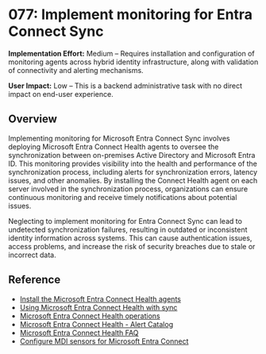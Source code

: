 # 077: Implement monitoring for Entra Connect Sync

**Implementation Effort:** Medium – Requires installation and configuration of monitoring agents across hybrid identity infrastructure, along with validation of connectivity and alerting mechanisms.

**User Impact:** Low – This is a backend administrative task with no direct impact on end-user experience.

## Overview

Implementing monitoring for Microsoft Entra Connect Sync involves deploying Microsoft Entra Connect Health agents to oversee the synchronization between on-premises Active Directory and Microsoft Entra ID. This monitoring provides visibility into the health and performance of the synchronization process, including alerts for synchronization errors, latency issues, and other anomalies. By installing the Connect Health agent on each server involved in the synchronization process, organizations can ensure continuous monitoring and receive timely notifications about potential issues.

Neglecting to implement monitoring for Entra Connect Sync can lead to undetected synchronization failures, resulting in outdated or inconsistent identity information across systems. This can cause authentication issues, access problems, and increase the risk of security breaches due to stale or incorrect data.

## Reference

* [Install the Microsoft Entra Connect Health agents](https://learn.microsoft.com/entra/identity/hybrid/connect/how-to-connect-health-agent-install)
* [Using Microsoft Entra Connect Health with sync](https://learn.microsoft.com/entra/identity/hybrid/connect/how-to-connect-health-sync)
* [Microsoft Entra Connect Health operations](https://learn.microsoft.com/entra/identity/hybrid/connect/how-to-connect-health-operations)
* [Microsoft Entra Connect Health - Alert Catalog](https://learn.microsoft.com/entra/identity/hybrid/connect/how-to-connect-health-alert-catalog)
* [Microsoft Entra Connect Health FAQ](https://learn.microsoft.com/entra/identity/hybrid/connect/reference-connect-health-faq)
* [Configure MDI sensors for Microsoft Entra Connect](https://learn.microsoft.com/defender-for-identity/deploy/active-directory-federation-services)